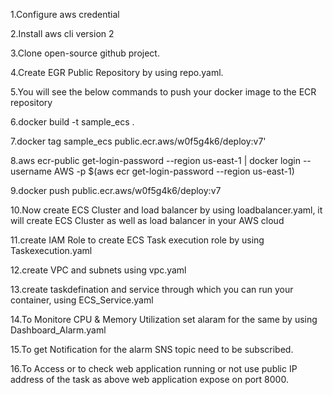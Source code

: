 1.Configure aws credential

2.Install aws cli version 2

3.Clone open-source github project.

4.Create EGR Public Repository by using repo.yaml.

5.You will see the below commands to push your docker image to the ECR repository

6.docker build -t sample_ecs .

7.docker tag sample_ecs public.ecr.aws/w0f5g4k6/deploy:v7'

8.aws ecr-public get-login-password --region us-east-1 | docker login --username AWS -p $(aws ecr get-login-password --region us-east-1)

9.docker push public.ecr.aws/w0f5g4k6/deploy:v7

10.Now create ECS Cluster and load balancer by using loadbalancer.yaml, it will create ECS Cluster as well as load balancer in your AWS cloud 

11.create IAM Role to create ECS Task execution role by using Taskexecution.yaml

12.create VPC and subnets using vpc.yaml

13.create taskdefination and service through which you can run your container, using ECS_Service.yaml

14.To Monitore CPU & Memory Utilization set alaram for the same by using Dashboard_Alarm.yaml

15.To get Notification for the alarm SNS topic need to be subscribed.

16.To Access or to check web application running or not use public IP address of the task as above web application expose on port 8000.



